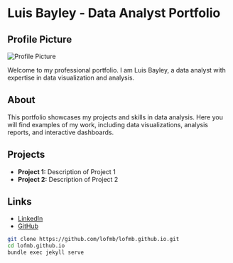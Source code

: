 # Luis Bayley - Data Analyst Portfolio
## Profile Picture
![Profile Picture](/assets/profile.jpg)

Welcome to my professional portfolio. I am Luis Bayley, a data analyst with expertise in data visualization and analysis.

## About
This portfolio showcases my projects and skills in data analysis. Here you will find examples of my work, including data visualizations, analysis reports, and interactive dashboards.

## Projects
- **Project 1:** Description of Project 1
- **Project 2:** Description of Project 2

## Links
- [LinkedIn](https://www.linkedin.com/in/luisbayley/)
- [GitHub](https://github.com/lofmb)




```sh
git clone https://github.com/lofmb/lofmb.github.io.git
cd lofmb.github.io
bundle exec jekyll serve
